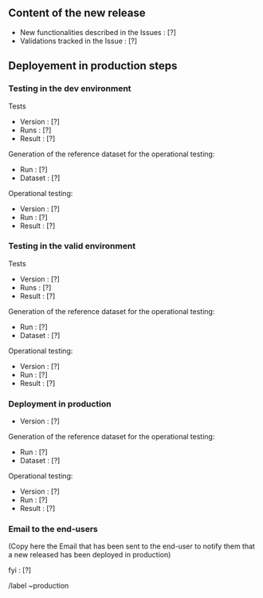 ## Content of the new release

- New functionalities described in the Issues : [?]
- Validations tracked in the Issue : [?]

## Deployement in production steps

### Testing in the dev environment 

Tests
- Version : [?]
- Runs : [?]
- Result : [?]

Generation of the reference dataset for the operational testing:
- Run : [?]
- Dataset : [?]

Operational testing:
- Version : [?]
- Run : [?]
- Result : [?]

### Testing in the valid environment

Tests
- Version : [?]
- Runs : [?]
- Result : [?]

Generation of the reference dataset for the operational testing:
- Run : [?]
- Dataset : [?]

Operational testing:
- Version : [?]
- Run : [?]
- Result : [?]

### Deployment in production

- Version : [?]

Generation of the reference dataset for the operational testing:
- Run : [?]
- Dataset : [?]

Operational testing:
- Version : [?]
- Run : [?]
- Result : [?]

### Email to the end-users

(Copy here the Email that has been sent to the end-user to notify them that a new released has been deployed in production)

fyi : [?]

/label ~production

